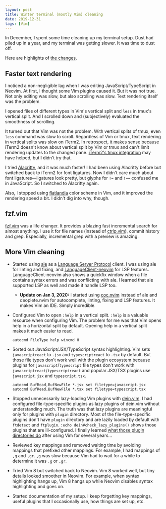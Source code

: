 ```yaml
---
layout: post
title: Winter terminal (mostly Vim) cleaning
date: 2019-12-31
tags: [Vim]
---
```


In December, I spent some time cleaning up my terminal setup. Dust had piled up in a year, and my terminal was getting slower. It was time to dust off.

Here are highlights of [the changes](https://github.com/shuhei/dotfiles/compare/d5fa68a7514b040d0d19466ee85ebfbeb30b1d37...a8344b9d204af70f36ac8505df62425e87c5273d).

## Faster text rendering

I noticed a non-negligible lag when I was editing JavaScript/TypeScript in Neovim. At first, I thought some Vim plugins caused it. But it was not true. Not only editing was slow, but also scrolling was slow. Text rendering itself was the problem.

I opened files of different types in Vim's vertical split and `less` in tmux's vertical split. And I scrolled down and (subjectively) evaluated the smoothness of scrolling.

It turned out that Vim was not the problem. With vertical splits of tmux, even `less` command was slow to scroll. Regardless of Vim or tmux, text rendering in vertical splits was slow on iTerm2. In retrospect, it makes sense because iTerm2 doesn't know about vertical split by Vim or tmux and can't limit rendering updates to the changed pane. [iTerm2's tmux integration](https://www.iterm2.com/documentation-tmux-integration.html) may have helped, but I didn't try that.

I tried [Alacritty](https://github.com/jwilm/alacritty), and it was much faster! I had been using Alacritty before but switched back to iTerm2 for font ligatures. Now I didn't care much about font ligatures—ligatures look pretty, but glyphs for `!=` and `!==` confused me in JavaScript. So I switched to Alacritty again.

Also, I stopped using [flatlandia](https://github.com/jordwalke/flatlandia) color scheme in Vim, and it improved the rendering speed a bit. I didn't dig into why, though.

## fzf.vim

[fzf.vim](https://github.com/junegunn/fzf.vim) was a life changer. It provides a blazing fast incremental search for almost anything. I use it for file names (instead of [ctrlp.vim](https://github.com/kien/ctrlp.vim)), commit history and grep. Especially, incremental grep with a preview is amazing.

## More Vim cleaning

- Started using [ale](https://github.com/dense-analysis/ale) as a [Language Server Protocol](https://microsoft.github.io/language-server-protocol/) client. I was using ale for linting and fixing, and [LanguageClient-neovim](https://github.com/autozimu/LanguageClient-neovim) for LSP features. LanguageClient-neovim also shows a quickfix window when a file contains syntax errors and was conflicting with ale. I learned that ale supported LSP as well and made it handle LSP too.
  - **Update on Jan 3, 2020:** I started using [coc.nvim](https://github.com/neoclide/coc.nvim) instead of ale and deoplete.nvim for autocomplete, linting, fixing and LSP features. It makes Vim an IDE. Simply incredible.
- Configured Vim to open `:help` in a vertical split. `:help` is a valuable resource when configuring Vim. The problem for me was that Vim opens help in a horizontal split by default. Opening help in a vertical split makes it much easier to read.

  ```vim
  autocmd FileType help wincmd H
  ```

- Sorted out JavaScript/JSX/TypeScript syntax highlighting. Vim sets `javascriptreact` to `.jsx` and `typescriptreact` to `.tsx` by default. But those file types don't work well with the plugin ecosystem because plugins for `javascript`/`typescript` file types don't work with `javascriptreact`/`typescriptreact` and popular JSX/TSX plugins use `javascript.jsx` and `typescript.tsx`.

  ```vim
  autocmd BufRead,BufNewFile *.jsx set filetype=javascript.jsx
  autocmd BufRead,BufNewFile *.tsx set filetype=typescript.tsx
  ```

- Stopped unnecessarily lazy-loading Vim plugins with [dein.vim](https://github.com/Shougo/dein.vim). I had configured file-type-specific plugins as lazy plugins of dein.vim without understanding much. The truth was that lazy plugins are meaningful only for plugins with `plugin` directory. Most of the file-type-specific plugins don't have `plugin` directory and are lazily loaded by default with `ftdetect` and `ftplugin`. `:echo dein#check_lazy_plugins()` shows those plugins that are ill-configured. I finally learned [what those plugin directories do](https://learnvimscriptthehardway.stevelosh.com/chapters/42.html) after using Vim for several years...
- Reviewed key mappings and removed waiting time by avoiding mappings that prefixed other mappings. For example, I had mappings of `,g` and `,gr`. `,g` was slow because Vim had to wait for a while to determine it was `,g` or `,gr`.
- Tried Vim 8 but switched back to Neovim. Vim 8 worked well, but tiny details looked smoother in Neovim. For example, when syntax highlighting hangs up, Vim 8 hangs up while Neovim disables syntax highlighting and goes on.
- Started documentation of my setup. I keep forgetting key mappings, useful plugins that I occasionally use, how things are set up, etc.
